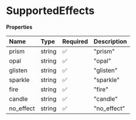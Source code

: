 # SupportedEffects

**Properties**

| Name      | Type   | Required | Description |
| :-------- | :----- | :------- | :---------- |
| prism     | string | ✅       | "prism"     |
| opal      | string | ✅       | "opal"      |
| glisten   | string | ✅       | "glisten"   |
| sparkle   | string | ✅       | "sparkle"   |
| fire      | string | ✅       | "fire"      |
| candle    | string | ✅       | "candle"    |
| no_effect | string | ✅       | "no_effect" |

